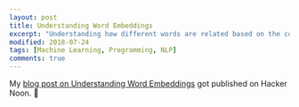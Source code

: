 ```yaml
---
layout: post
title: Understanding Word Embeddings
excerpt: "Understanding how different words are related based on the context they are used is an easy task for us humans. If we take an example of articles then we read a lot of articles related to different topics."
modified: 2018-07-24
tags: [Machine Learning, Programming, NLP]
comments: true
---
```


My [blog post on Understanding Word Embeddings](https://hackernoon.com/understanding-word-embeddings-a9ff830403ce) got published on Hacker Noon. 🚀